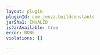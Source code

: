```yaml
---
layout: plugin
pluginId: com.jenzz.buildconstants
jarSha1: INVALID
isJarAvailable: true
error: NONE
violations: []

---
```

